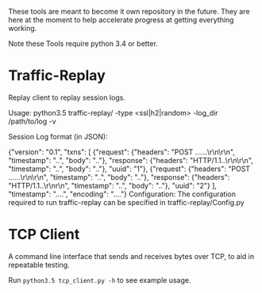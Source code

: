 
These tools are meant to become it own repository in the future. They are here at the moment to help accelerate progress at getting everything working.

Note these Tools require python 3.4 or better.

# Traffic-Replay

Replay client to replay session logs.

Usage: 
python3.5 traffic-replay/ -type <ssl|h2|random> -log_dir /path/to/log -v

Session Log format (in JSON): 

 {"version": "0.1", 
  "txns": [
        {"request": {"headers": "POST ……\r\n\r\n", "timestamp": "..", "body": ".."}, 
        "response": {"headers": "HTTP/1.1..\r\n\r\n", "timestamp": "..", "body": ".."},
         "uuid": "1"}, 
        {"request": {"headers": "POST ..….\r\n\r\n", "timestamp": "..", "body": ".."}, 
        "response": {"headers": "HTTP/1.1..\r\nr\n", "timestamp": "..", "body": ".."}, 
        "uuid": "2"}
  ], 
  "timestamp": "....", 
  "encoding": "...."}
  Configuration: The configuration required to run traffic-replay can be specified in traffic-replay/Config.py

# TCP Client

A command line interface that sends and receives bytes over TCP, to aid in repeatable testing.

Run `python3.5 tcp_client.py -h` to see example usage.
